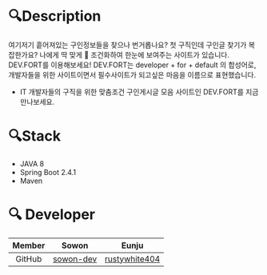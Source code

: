 # 🔍Description
여기저기 흩어져있는 구인정보들을 찾으나 번거롭나요?
첫 구직인데 구인글 찾기가 복잡한가요?
나에게 딱 맞게 🙌  조건화하여 한눈에 보여주는 사이트가 있습니다.
DEV.FORT를 이용해보세요!
DEV.FORT는 developer + for + default 의 합성어로, 개발자들을 위한 사이트이면서 필수사이트가 되고싶은 마음을 이름으로 표현했습니다.
- IT 개발자들의 구직을 위한 맞춤조건 구인게시글 모음 사이트인 DEV.FORT를 지금 만나보세요.

# 🔍Stack 
- JAVA 8
- Spring Boot 2.4.1
- Maven

# 🔍 Developer

|Member|Sowon|Eunju|
|:---:|:---:|:---:|
|GitHub|[sowon-dev](https://github.com/sowon-dev)|[rustywhite404](https://github.com/rustywhite404)|
